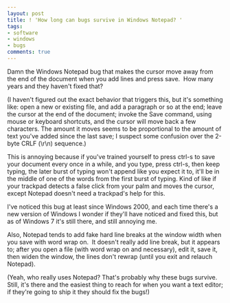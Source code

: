 ```yaml
---
layout: post
title: ! 'How long can bugs survive in Windows Notepad? '
tags:
- software
- windows
- bugs
comments: true
---
```

Damn the Windows Notepad bug that makes the cursor move away from the end of
the document when you add lines and press save.  How many years and they
haven't fixed that?

(I haven't figured out the exact behavior that triggers this, but it's
something like: open a new or existing file, and add a paragraph or so at the
end; leave the cursor at the end of the document; invoke the Save command,
using mouse or keyboard shortcuts, and the cursor will move back a few
characters. The amount it moves seems to be proportional to the amount of text
you've added since the last save; I suspect some confusion over the 2-byte
CRLF (\\r\\n) sequence.)

This is annoying because if you've trained yourself to press ctrl-s to save
your document every once in a while, and you type, press ctrl-s, then keep
typing, the later burst of typing won't append like you expect it to, it'll be
in the middle of one of the words from the first burst of typing. Kind of like
if your trackpad detects a false click from your palm and moves the cursor,
except Notepad doesn't need a trackpad's help for this.

I've noticed this bug at least since Windows 2000, and each time there's a new
version of Windows I wonder if they'll have noticed and fixed this, but as of
Windows 7 it's still there, and still annoying me.

Also, Notepad tends to add fake hard line breaks at the window width when you
save with word wrap on.  It doesn't really add line break, but it appears to;
after you open a file (with word wrap on and necessary), edit it, save it,
then widen the window, the lines don't rewrap (until you exit and relauch
Notepad).

(Yeah, who really uses Notepad? That's probably why these bugs survive. Still,
it's there and the easiest thing to reach for when you want a text editor; if
they're going to ship it they should fix the bugs!)
